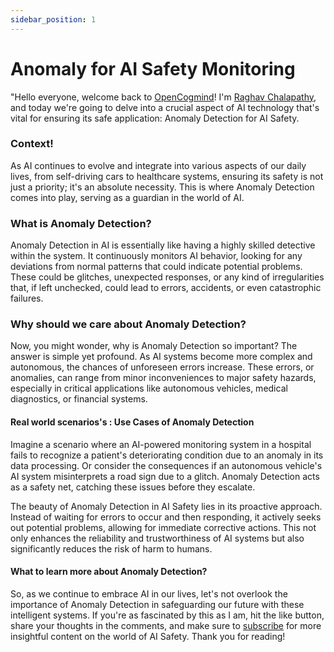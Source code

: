 ```yaml
---
sidebar_position: 1
---
```


# Anomaly for AI Safety Monitoring 
"Hello everyone, welcome back to [OpenCogmind](https://opencogmind.com/)! I'm [Raghav Chalapathy](https://www.linkedin.com/in/raghav-chalapathy-phd-80984117/), and today we're going to delve into a crucial aspect of AI technology that's vital for ensuring its safe application: Anomaly Detection for AI Safety.

### Context!
As AI continues to evolve and integrate into various aspects of our daily lives, from self-driving cars to healthcare systems, ensuring its safety is not just a priority; it's an absolute necessity. This is where Anomaly Detection comes into play, serving as a guardian in the world of AI.

### What is Anomaly Detection?

Anomaly Detection in AI is essentially like having a highly skilled detective within the system. It continuously monitors AI behavior, looking for any deviations from normal patterns that could indicate potential problems. These could be glitches, unexpected responses, or any kind of irregularities that, if left unchecked, could lead to errors, accidents, or even catastrophic failures.

### Why should we care about Anomaly Detection?

Now, you might wonder, why is Anomaly Detection so important? The answer is simple yet profound. As AI systems become more complex and autonomous, the chances of unforeseen errors increase. These errors, or anomalies, can range from minor inconveniences to major safety hazards, especially in critical applications like autonomous vehicles, medical diagnostics, or financial systems.

#### Real world scenarios's : Use Cases of Anomaly Detection
Imagine a scenario where an AI-powered monitoring system in a hospital fails to recognize a patient's deteriorating condition due to an anomaly in its data processing. Or consider the consequences if an autonomous vehicle's AI system misinterprets a road sign due to a glitch. Anomaly Detection acts as a safety net, catching these issues before they escalate.

The beauty of Anomaly Detection in AI Safety lies in its proactive approach. Instead of waiting for errors to occur and then responding, it actively seeks out potential problems, allowing for immediate corrective actions. This not only enhances the reliability and trustworthiness of AI systems but also significantly reduces the risk of harm to humans.

#### What to learn more about Anomaly Detection?
So, as we continue to embrace AI in our lives, let's not overlook the importance of Anomaly Detection in safeguarding our future with these intelligent systems. If you're as fascinated by this as I am, hit the like button, share your thoughts in the comments, and make sure to [subscribe](https://www.youtube.com/channel/UCk9_mH7ozrdHz2ve4_I-avg) for more insightful content on the world of AI Safety.  Thank you for reading!

